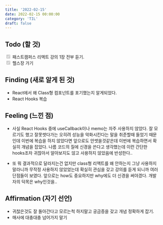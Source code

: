 ```yaml
---
title: '2022-02-15'
date: 2022-02-15 00:00:00
category: 'TIL'
draft: false
---
```


## Todo (할 것)

<input type=checkbox checked disabled/> 패스트캠퍼스 리액트 강의 1장 전부 듣기. <br />
<input type=checkbox checked disabled/> 헬스장 가기 <br />

## Finding (새로 알게 된 것)

- React에서 왜 Class형 컴포넌트를 포기했는지 알게되었다.
- React Hooks 복습

## Feeling (느낀 점)
- 사실 React Hooks 중에 useCallback이나 memo는 자주 사용하지 않았다. 잘 모르기도 했고 잘못썻다가는 오히려 성능을 악화시킨다는 말을 취준할때 들었기 때문인데
이번에 복습을 하지 않았다면 앞으로도 안썻을것같은데 이번에 복습하면서 확실히 개념을 잡았다. 나름 코드의 질에 신경을 쓴다고 생각했는데 이런 간단한 hooks조차 귀찮아서 알아보지도 않고
사용하지 않았음에 반성한다..

- 또 뭐 결과적으로 달라지는건 없지만 class형 리액트를 왜 안하는지 그냥 사용하지 말라니까 무작정 사용하지 않았었는데 확실히 관심을 갖고 강의를 듣게 되니까 여러 단점들이 보였다.
앞으로는 how도 중요하지만 why에도 더 신경을 써야겠다. 개발자의 덕목은 why인것을.. 

## Affirmation (자기 선언)

- 귀찮은것도 잘 돌아간다고 모르는척 하지말고 궁금증을 갖고 개념 정확하게 잡기.
- 매사에 대충대충 넘어가지 말기
